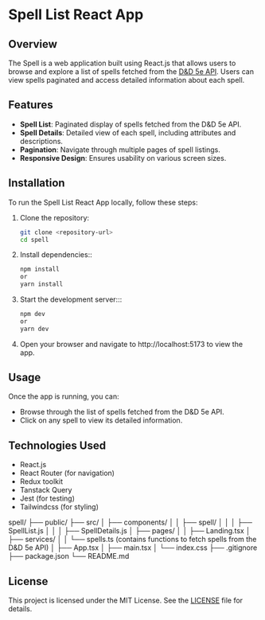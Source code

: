 # Spell List React App

## Overview
The Spell is a web application built using React.js that allows users to browse and explore a list of spells fetched from the [D&D 5e API](https://www.dnd5eapi.co/api). Users can view spells paginated and access detailed information about each spell.

## Features
- **Spell List**: Paginated display of spells fetched from the D&D 5e API.
- **Spell Details**: Detailed view of each spell, including attributes and descriptions.
- **Pagination**: Navigate through multiple pages of spell listings.
- **Responsive Design**: Ensures usability on various screen sizes.

## Installation
To run the Spell List React App locally, follow these steps:

1. Clone the repository:
   ```bash
   git clone <repository-url>
   cd spell


2. Install dependencies::
   ```bash
   npm install
   or
   yarn install

3. Start the development server:::
   ```bash
   npm dev
   or
   yarn dev

4. Open your browser and navigate to http://localhost:5173 to view the app.

## Usage
Once the app is running, you can:

- Browse through the list of spells fetched from the D&D 5e API.
- Click on any spell to view its detailed information.

## Technologies Used
- React.js
- React Router (for navigation)
- Redux toolkit
- Tanstack Query
- Jest (for testing)
- Tailwindcss  (for styling)



spell/
├── public/
├── src/
│   ├── components/
│   │   ├── spell/
│   │   │   ├── SpellList.js
│   │   │   ├── SpellDetails.js
│   ├── pages/
│   │   ├── Landing.tsx
│   ├── services/
│   │   └── spells.ts (contains functions to fetch spells from the D&D 5e API)
│   ├── App.tsx
│   ├── main.tsx
│   └── index.css
├── .gitignore
├── package.json
└── README.md






## License
This project is licensed under the MIT License. See the [LICENSE](./LICENSE) file for details.

